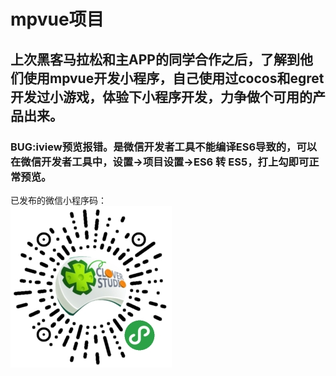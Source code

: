 # mpvue项目
## 上次黑客马拉松和主APP的同学合作之后，了解到他们使用mpvue开发小程序，自己使用过cocos和egret开发过小游戏，体验下小程序开发，力争做个可用的产品出来。
### BUG:iview预览报错。是微信开发者工具不能编译ES6导致的，可以在微信开发者工具中，设置->项目设置->ES6 转 ES5，打上勾即可正常预览。
  
  
 已发布的微信小程序码：    
![Image text](https://raw.githubusercontent.com/zhangga/mpvue/master/wxxcx.jpg)
